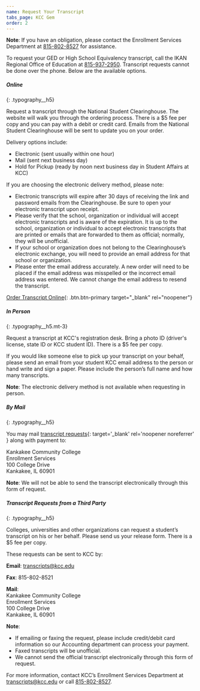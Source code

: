 ```yaml
---
name: Request Your Transcript
tabs_page: KCC Gem
order: 2
---
```


**Note**\: If you have an obligation, please contact the Enrollment Services Department at [815-802-8527](tel:+18158028527) for assistance.

To request your GED or High School Equivalency transcript, call the IKAN Regional Office of Education at [815-937-2950](tel:+18159372950). Transcript requests cannot be done over the phone. Below are the available options.

##### Online
{: .typography__h5}

Request a transcript through the National Student Clearinghouse. The website will walk you through the ordering process. There is a $5 fee per copy and you can pay with a debit or credit card. Emails from the National Student Clearinghouse will be sent to update you on your order.

Delivery options include:

* Electronic (sent usually within one hour)
* Mail (sent next business day)
* Hold for Pickup (ready by noon next business day in Student Affairs at KCC)

If you are choosing the electronic delivery method, please note:

* Electronic transcripts will expire after 30 days of receiving the link and password emails from the Clearinghouse. Be sure to open your electronic transcript upon receipt.
* Please verify that the school, organization or individual will accept electronic transcripts and is aware of the expiration. It is up to the school, organization or individual to accept electronic transcripts that are printed or emails that are forwarded to them as official; normally, they will be unofficial.
* If your school or organization does not belong to the Clearinghouse’s electronic exchange, you will need to provide an email address for that school or organization.
* Please enter the email address accurately. A new order will need to be placed if the email address was misspelled or the incorrect email address was entered. We cannot change the email address to resend the transcript.

[Order Transcript Online](https://getmytranscript.com){: .btn.btn-primary target="_blank" rel="noopener"}

##### In Person
{: .typography__h5.mt-3}

Request a transcript at KCC's registration desk. Bring a photo ID (driver's license, state ID or KCC student ID). There is a $5 fee per copy.

If you would like someone else to pick up your transcript on your behalf, please send an email from your student KCC email address to the person or hand write and sign a paper. Please include the person’s full name and how many transcripts.

**Note**\: The electronic delivery method is not available when requesting in person.

##### By Mail
{: .typography__h5}

You may mail [transcript requests](./uploads/pdf/transcript-request-form_4-22.pdf){: target='_blank' rel='noopener noreferrer' } along with payment to:

Kankakee Community College<br>Enrollment Services<br>100 College Drive<br>Kankakee, IL 60901

**Note**\: We will not be able to send the transcript electronically through this form of request.

##### Transcript Requests from a Third Party
{: .typography__h5}

Colleges, universities and other organizations can request a student’s transcript on his or her behalf. Please send us your release form. There is a $5 fee per copy.

These requests can be sent to KCC by:

**Email**\: [transcripts@kcc.edu](mailto:transcripts@kcc.edu)

**Fax**\: 815-802-8521

**Mail**\:<br>Kankakee Community College<br>Enrollment Services<br>100 College Drive<br>Kankakee, IL 60901

**Note**\:

* If emailing or faxing the request, please include credit/debit card information so our Accounting department can process your payment.
* Faxed transcripts will be unofficial.
* We cannot send the official transcript electronically through this form of request.

For more information, contact KCC’s Enrollment Services Department at [transcripts@kcc.edu](mailto:transcripts@kcc.edu) or call [815-802-8527](tel:+18158028527).
